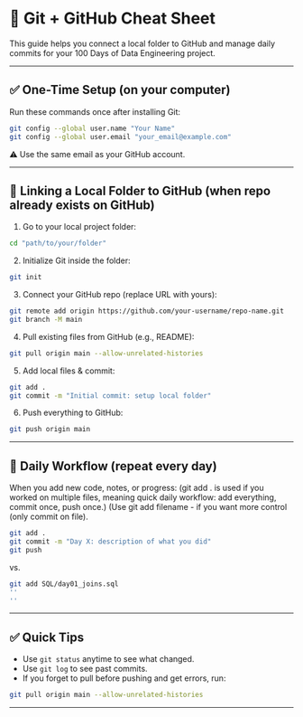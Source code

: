 # 📝 Git + GitHub Cheat Sheet

This guide helps you connect a local folder to GitHub and manage daily commits for your 100 Days of Data Engineering project.

---

## ✅ One-Time Setup (on your computer)
Run these commands once after installing Git:
```bash
git config --global user.name "Your Name"
git config --global user.email "your_email@example.com"
```
⚠️ Use the same email as your GitHub account.

---

## 🚀 Linking a Local Folder to GitHub (when repo already exists on GitHub)

1. Go to your local project folder:
```bash
cd "path/to/your/folder"
```

2. Initialize Git inside the folder:
```bash
git init
```

3. Connect your GitHub repo (replace URL with yours):
```bash
git remote add origin https://github.com/your-username/repo-name.git
git branch -M main
```

4. Pull existing files from GitHub (e.g., README):
```bash
git pull origin main --allow-unrelated-histories
```

5. Add local files & commit:
```bash
git add .
git commit -m "Initial commit: setup local folder"
```

6. Push everything to GitHub:
```bash
git push origin main
```

---

## 📝 Daily Workflow (repeat every day)
When you add new code, notes, or progress:
(git add . is used if you worked on multiple files, meaning quick daily workflow: add everything, commit once, push once.)
(Use git add filename - if you want more control (only commit on file).
```bash
git add .
git commit -m "Day X: description of what you did"
git push
```
vs.

```bash
git add SQL/day01_joins.sql
''
''
```


---

## ✅ Quick Tips
- Use `git status` anytime to see what changed.
- Use `git log` to see past commits.
- If you forget to pull before pushing and get errors, run:
```bash
git pull origin main --allow-unrelated-histories
```

---


